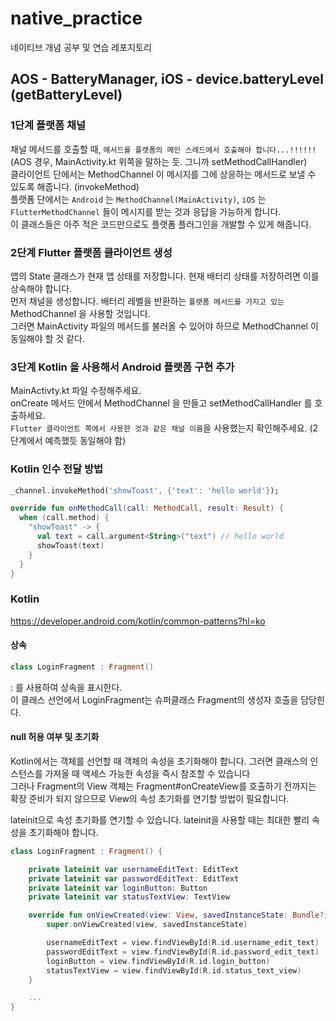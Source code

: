 # native_practice

네이티브 개념 공부 및 연습 레포지토리

## AOS - BatteryManager, iOS - device.batteryLevel (getBatteryLevel)

### 1단계 플랫폼 채널

채널 메서드를 호출할 때, `메서드를 플랫폼의 메인 스레드에서 호출해야 합니다...!!!!!!`   
(AOS 경우, MainActivity.kt 위쪽을 말하는 듯. 그니까 setMethodCallHandler)   
클라이언트 단에서는 MethodChannel 이 메시지를 그에 상응하는 메서드로 보낼 수 있도록 해줍니다. (invokeMethod)   
플랫폼 단에서는 `Android` 는 `MethodChannel(MainActivity)`, `iOS` 는 `FlutterMethodChannel` 들이 메시지를 받는 것과 응답을 가능하게 합니다.   
이 클래스들은 아주 적은 코드만으로도 플랫폼 플러그인을 개발할 수 있게 해줍니다.   
   
### 2단계 Flutter 플랫폼 클라이언트 생성

앱의 State 클래스가 현재 앱 상태를 저장합니다. 현재 배터리 상태를 저장하려면 이를 상속해야 합니다.   
먼저 채널을 생성합니다. 배터리 레벨을 반환하는 `플랫폼 메서드를 가지고 있는` MethodChannel 을 사용할 것입니다.   
그러면 MainActivity 파일의 메서드를 불러올 수 있어야 하므로 MethodChannel 이 동일해야 할 것 같다.   

### 3단계 Kotlin 을 사용해서 Android 플랫폼 구현 추가

MainActivty.kt 파일 수정해주세요.     
onCreate 메서드 안에서 MethodChannel 을 만들고 setMethodCallHandler 를 호출하세요.    
`Flutter 클라이언트 쪽에서 사용한 것과 같은 채널 이름`을 사용했는지 확인해주세요. (2단계에서 예측했듯 동일해야 함)   

### Kotlin 인수 전달 방법

```dart
_channel.invokeMethod('showToast', {'text': 'hello world'});
```

```kotlin
override fun onMethodCall(call: MethodCall, result: Result) {
  when (call.method) {
    "showToast" -> {
      val text = call.argument<String>("text") // hello world
      showToast(text)
    }
  }
}
```

### Kotlin

https://developer.android.com/kotlin/common-patterns?hl=ko

#### 상속

```kotlin
class LoginFragment : Fragment()
```

: 를 사용하여 상속을 표시한다.  
이 클래스 선언에서 LoginFragment는 슈퍼클래스 Fragment의 생성자 호출을 담당힌다.

#### null 허용 여부 및 초기화

Kotlin에서는 객체를 선언할 때 객체의 속성을 초기화해야 합니다. 그러면 클래스의 인스턴스를 가져올 때 액세스 가능한 속성을 즉시 참조할 수 있습니다  
그러나 Fragment의 View 객체는 Fragment#onCreateView를 호출하기 전까지는 확장 준비가 되지 않으므로 View의 속성 초기화를 연기할 방법이 필요합니다.

lateinit으로 속성 초기화를 연기할 수 있습니다. lateinit을 사용할 때는 최대한 빨리 속성을 초기화해야 합니다.

```kotlin
class LoginFragment : Fragment() {

    private lateinit var usernameEditText: EditText
    private lateinit var passwordEditText: EditText
    private lateinit var loginButton: Button
    private lateinit var statusTextView: TextView

    override fun onViewCreated(view: View, savedInstanceState: Bundle?) {
        super.onViewCreated(view, savedInstanceState)

        usernameEditText = view.findViewById(R.id.username_edit_text)
        passwordEditText = view.findViewById(R.id.password_edit_text)
        loginButton = view.findViewById(R.id.login_button)
        statusTextView = view.findViewById(R.id.status_text_view)
    }

    ...
}
```
